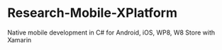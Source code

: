 Research-Mobile-XPlatform
=========================

Native mobile development in C# for Android, iOS, WP8, W8 Store with Xamarin